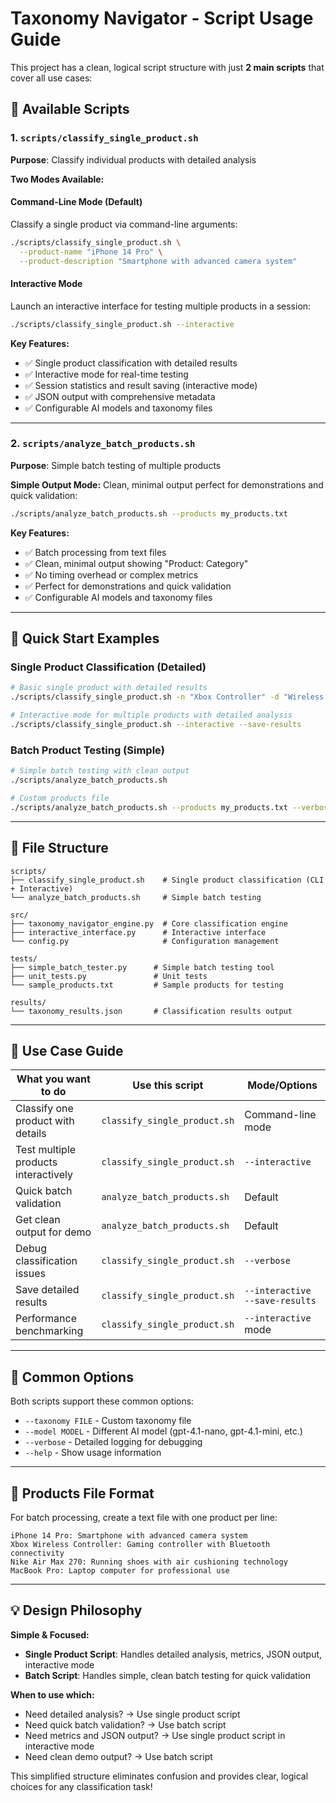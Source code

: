 # Taxonomy Navigator - Script Usage Guide

This project has a clean, logical script structure with just **2 main scripts** that cover all use cases:

## 🔧 Available Scripts

### 1. `scripts/classify_single_product.sh`
**Purpose**: Classify individual products with detailed analysis

**Two Modes Available:**

#### Command-Line Mode (Default)
Classify a single product via command-line arguments:
```bash
./scripts/classify_single_product.sh \
  --product-name "iPhone 14 Pro" \
  --product-description "Smartphone with advanced camera system"
```

#### Interactive Mode
Launch an interactive interface for testing multiple products in a session:
```bash
./scripts/classify_single_product.sh --interactive
```

**Key Features:**
- ✅ Single product classification with detailed results
- ✅ Interactive mode for real-time testing
- ✅ Session statistics and result saving (interactive mode)
- ✅ JSON output with comprehensive metadata
- ✅ Configurable AI models and taxonomy files

---

### 2. `scripts/analyze_batch_products.sh`
**Purpose**: Simple batch testing of multiple products

**Simple Output Mode:**
Clean, minimal output perfect for demonstrations and quick validation:
```bash
./scripts/analyze_batch_products.sh --products my_products.txt
```

**Key Features:**
- ✅ Batch processing from text files
- ✅ Clean, minimal output showing "Product: Category"
- ✅ No timing overhead or complex metrics
- ✅ Perfect for demonstrations and quick validation
- ✅ Configurable AI models and taxonomy files

---

## 🚀 Quick Start Examples

### Single Product Classification (Detailed)
```bash
# Basic single product with detailed results
./scripts/classify_single_product.sh -n "Xbox Controller" -d "Wireless gaming controller"

# Interactive mode for multiple products with detailed analysis
./scripts/classify_single_product.sh --interactive --save-results
```

### Batch Product Testing (Simple)
```bash
# Simple batch testing with clean output
./scripts/analyze_batch_products.sh

# Custom products file
./scripts/analyze_batch_products.sh --products my_products.txt --verbose
```

---

## 📁 File Structure

```
scripts/
├── classify_single_product.sh    # Single product classification (CLI + Interactive)
└── analyze_batch_products.sh     # Simple batch testing

src/
├── taxonomy_navigator_engine.py  # Core classification engine
├── interactive_interface.py      # Interactive interface
└── config.py                     # Configuration management

tests/
├── simple_batch_tester.py      # Simple batch testing tool
├── unit_tests.py               # Unit tests
└── sample_products.txt         # Sample products for testing

results/
└── taxonomy_results.json       # Classification results output
```

---

## 🎯 Use Case Guide

| **What you want to do** | **Use this script** | **Mode/Options** |
|--------------------------|---------------------|------------------|
| Classify one product with details | `classify_single_product.sh` | Command-line mode |
| Test multiple products interactively | `classify_single_product.sh` | `--interactive` |
| Quick batch validation | `analyze_batch_products.sh` | Default |
| Get clean output for demo | `analyze_batch_products.sh` | Default |
| Debug classification issues | `classify_single_product.sh` | `--verbose` |
| Save detailed results | `classify_single_product.sh` | `--interactive --save-results` |
| Performance benchmarking | `classify_single_product.sh` | `--interactive` mode |

---

## 🔧 Common Options

Both scripts support these common options:
- `--taxonomy FILE` - Custom taxonomy file
- `--model MODEL` - Different AI model (gpt-4.1-nano, gpt-4.1-mini, etc.)
- `--verbose` - Detailed logging for debugging
- `--help` - Show usage information

---

## 📝 Products File Format

For batch processing, create a text file with one product per line:
```
iPhone 14 Pro: Smartphone with advanced camera system
Xbox Wireless Controller: Gaming controller with Bluetooth connectivity
Nike Air Max 270: Running shoes with air cushioning technology
MacBook Pro: Laptop computer for professional use
```

---

## 💡 Design Philosophy

**Simple & Focused:**
- **Single Product Script**: Handles detailed analysis, metrics, JSON output, interactive mode
- **Batch Script**: Handles simple, clean batch testing for quick validation

**When to use which:**
- Need detailed analysis? → Use single product script
- Need quick batch validation? → Use batch script
- Need metrics and JSON output? → Use single product script in interactive mode
- Need clean demo output? → Use batch script

This simplified structure eliminates confusion and provides clear, logical choices for any classification task! 